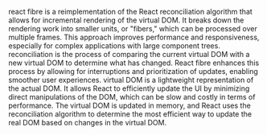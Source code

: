 react fibre is a reimplementation of the React reconciliation algorithm that allows for incremental rendering of the virtual DOM. It breaks down the rendering work into smaller units, or "fibers," which can be processed over multiple frames. This approach improves performance and responsiveness, especially for complex applications with large component trees.
reconciliation is the process of comparing the current virtual DOM with a new virtual DOM to determine what has changed. React fibre enhances this process by allowing for interruptions and prioritization of updates, enabling smoother user experiences.
virtual DOM is a lightweight representation of the actual DOM. It allows React to efficiently update the UI by minimizing direct manipulations of the DOM, which can be slow and costly in terms of performance. The virtual DOM is updated in memory, and React uses the reconciliation algorithm to determine the most efficient way to update the real DOM based on changes in the virtual DOM.